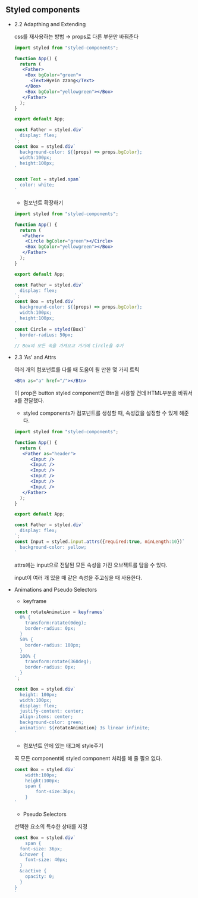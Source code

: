 ## Styled components

- 2.2 Adapthing and Extending
    
    css를 재사용하는 방법 → props로 다른 부분만 바꿔준다
    
    ```jsx
    import styled from "styled-components";
    
    function App() {
      return (
       <Father>
        <Box bgColor="green">
          <Text>Hyein zzang</Text>
        </Box>
        <Box bgColor="yellowgreen"></Box>
       </Father>
      );
    }
    
    export default App;
    
    const Father = styled.div`
      display: flex;
    `;
    const Box = styled.div`
      background-color: ${(props) => props.bgColor};
      width:100px;
      height:100px;
    `
    
    const Text = styled.span`
      color: white;
    `
    ```
    
    - 컴포넌트 확장하기
    
    ```jsx
    import styled from "styled-components";
    
    function App() {
      return (
       <Father>
        <Circle bgColor="green"></Circle>
        <Box bgColor="yellowgreen"></Box>
       </Father>
      );
    }
    
    export default App;
    
    const Father = styled.div`
      display: flex;
    `;
    const Box = styled.div`
      background-color: ${(props) => props.bgColor};
      width:100px;
      height:100px;
    `
    const Circle = styled(Box)`
      border-radius: 50px;
    `
    // Box의 모든 속을 가져오고 거기에 Circle을 추가
    ```
    
- 2.3 ‘As’ and Attrs
    
    여러 개의 컴포넌트를 다룰 때 도움이 될 만한 몇 가지 트릭
    
    ```jsx
    <Btn as="a" href="/"></Btn>
    ```
    
    이 prop은 button styled component인 Btn을 사용할 건데 HTML부분을 바꿔서 a를 전달했다.
    
    - styled components가 컴포넌트를 생성할 때, 속성값을 설정할 수 있게 해준다.
    
    ```jsx
    import styled from "styled-components";
    
    function App() {
      return (
       <Father as="header">
          <Input />
          <Input />
          <Input />
          <Input />
          <Input />
          <Input />
       </Father>
      );
    }
    
    export default App;
    
    const Father = styled.div`
      display: flex;
    `;
    const Input = styled.input.attrs({required:true, minLength:10})`
      background-color: yellow;
    `
    ```
    
    attrs에는 input으로 전달된 모든 속성을 가진 오브젝트를 담을 수 있다.
    
    input이 여러 개 있을 때 같은 속성을 주고싶을 때 사용한다.
    
- Animations and Pseudo Selectors
    - keyframe
    
    ```jsx
    const rotateAnimation = keyframes`
      0% {
        transform:ratate(0deg);
        border-radius: 0px;
      }
      50% {
        border-radius: 100px;
      }
      100% {
        transform:rotate(360deg);
        border-radius: 0px;
      }
    `;
    
    const Box = styled.div`
      height: 100px;
      width:100px;
      display: flex;
      justify-content: center;
      align-items: center;
      background-color: green;
      animation: ${rotateAnimation} 3s linear infinite;
    `
    ```
    
    - 컴포넌트 안에 있는 <span> 태그에 style주기
    
    꼭 모든 component에 styled component 처리를 해 줄 필요 없다.
    
    ```jsx
    const Box = styled.div`
    	width:100px;
    	height:100px;
    	span {
    		font-size:36px;
    	}
    `
    ```
    
    - Pseudo Selectors
    
    선택한 요소의 특수한 상태를 지정
    
    ```jsx
    const Box = styled.div`
    	span {
      font-size: 36px;
      &:hover {
        font-size: 40px;
      }
      &:active {
        opacity: 0;
      }
    }
    `
    ```
